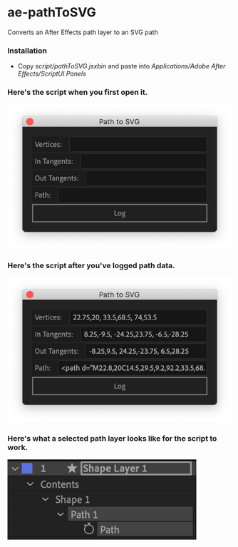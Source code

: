 # ae-pathToSVG
Converts an After Effects path layer to an SVG path

### Installation
* Copy *script/pathToSVG.jsxbin* and paste into *Applications/Adobe After Effects/ScriptUI Panels*

### Here's the script when you first open it.

![Script](images/script_0_empty.png)

### Here's the script after you've logged path data.

![Script](images/script_1_data.png)

### Here's what a selected path layer looks like for the script to work.

![Script](images/script_2_pathSelected.png)
